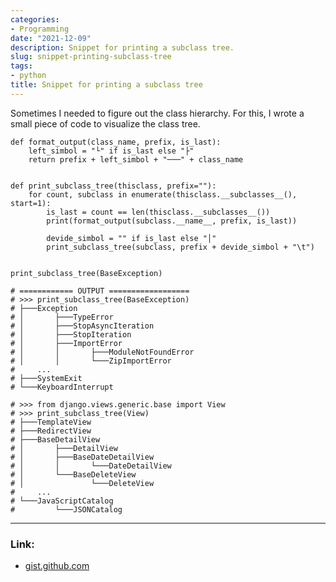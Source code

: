 ```yaml
---
categories:
- Programming
date: "2021-12-09"
description: Snippet for printing a subclass tree.
slug: snippet-printing-subclass-tree
tags:
- python
title: Snippet for printing a subclass tree
---
```


Sometimes I needed to figure out the class hierarchy. For this, I wrote a small piece of code to visualize the class tree.

```
def format_output(class_name, prefix, is_last):
    left_simbol = "└" if is_last else "├"
    return prefix + left_simbol + "───" + class_name


def print_subclass_tree(thisclass, prefix=""):
    for count, subclass in enumerate(thisclass.__subclasses__(), start=1):
        is_last = count == len(thisclass.__subclasses__())
        print(format_output(subclass.__name__, prefix, is_last))

        devide_simbol = "" if is_last else "│"
        print_subclass_tree(subclass, prefix + devide_simbol + "\t")


print_subclass_tree(BaseException)

# ============ OUTPUT ==================
# >>> print_subclass_tree(BaseException)
# ├───Exception
# │       ├───TypeError
# │       ├───StopAsyncIteration
# │       ├───StopIteration
# │       ├───ImportError
# │       │       ├───ModuleNotFoundError
# │       │       └───ZipImportError
#     ...
# ├───SystemExit
# └───KeyboardInterrupt

# >>> from django.views.generic.base import View
# >>> print_subclass_tree(View)
# ├───TemplateView
# ├───RedirectView
# ├───BaseDetailView
# │       ├───DetailView
# │       ├───BaseDateDetailView
# │       │       └───DateDetailView
# │       └───BaseDeleteView
# │               └───DeleteView
#     ...
# └───JavaScriptCatalog
#         └───JSONCatalog
```

----
### Link:

- [gist.github.com](https://gist.github.com/Vostbur/0ce27a13e0c72a22851ab101fd29ab6c)